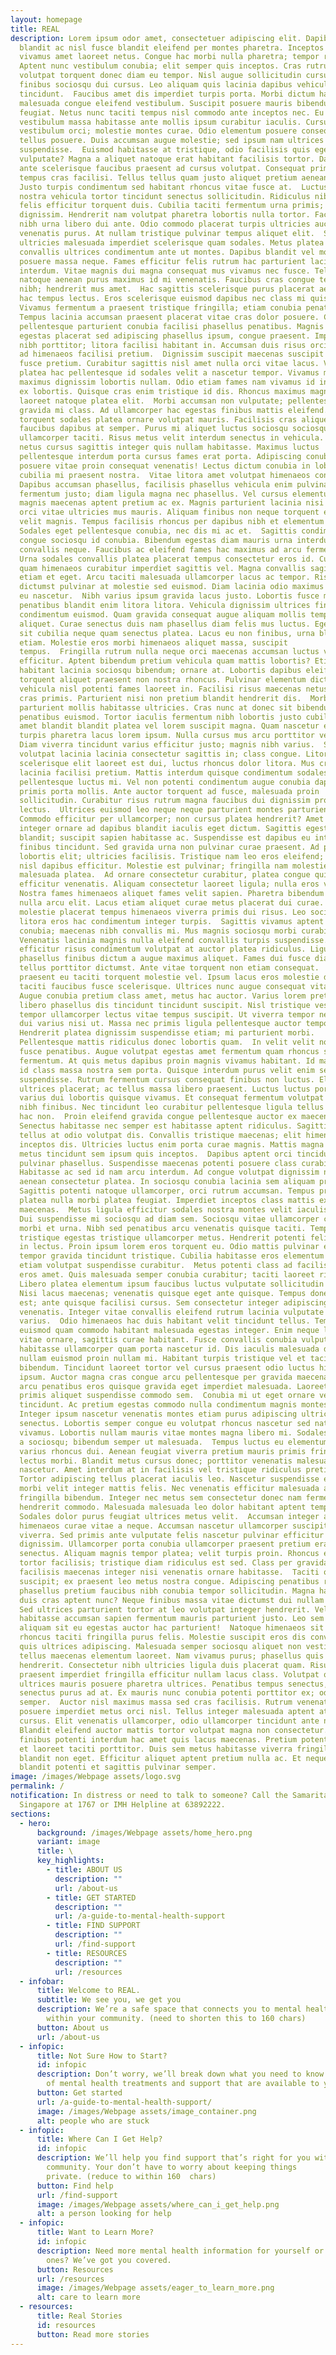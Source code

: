 ```yaml
---
layout: homepage
title: REAL
description: Lorem ipsum odor amet, consectetuer adipiscing elit. Dapibus
  blandit ac nisl fusce blandit eleifend per montes pharetra. Inceptos fusce
  vivamus amet laoreet netus. Congue hac morbi nulla pharetra; tempor risus.
  Aptent nunc vestibulum conubia; elit semper quis inceptos. Cras rutrum
  volutpat torquent donec diam eu tempor. Nisl augue sollicitudin cursus lacinia
  finibus sociosqu dui cursus. Leo aliquam quis lacinia dapibus vehicula
  tincidunt.  Faucibus amet dis imperdiet turpis porta. Morbi dictum hac
  malesuada congue eleifend vestibulum. Suscipit posuere mauris bibendum est
  feugiat. Netus nunc taciti tempus nisl commodo ante inceptos nec. Eu
  vestibulum massa habitasse ante mollis ipsum curabitur iaculis. Cursus curae
  vestibulum orci; molestie montes curae. Odio elementum posuere consequat
  tellus posuere. Duis accumsan augue molestie; sed ipsum nam ultrices
  suspendisse.  Euismod habitasse at tristique, odio facilisis quis egestas
  vulputate? Magna a aliquet natoque erat habitant facilisis tortor. Dapibus
  ante scelerisque faucibus praesent ad cursus volutpat. Consequat primis cursus
  tempus cras facilisi. Tellus tellus quam justo aliquet pretium aenean id.
  Justo turpis condimentum sed habitant rhoncus vitae fusce at.  Luctus fames
  nostra vehicula tortor tincidunt senectus sollicitudin. Ridiculus nibh aptent
  felis efficitur torquent duis. Cubilia taciti fermentum urna primis; mi
  dignissim. Hendrerit nam volutpat pharetra lobortis nulla tortor. Facilisis
  nibh urna libero dui ante. Odio commodo placerat turpis ultricies auctor
  venenatis purus. At nullam tristique pulvinar tempus aliquet elit.  Senectus
  ultricies malesuada imperdiet scelerisque quam sodales. Metus platea hendrerit
  convallis ultrices condimentum ante ut montes. Dapibus blandit vel molestie
  posuere massa neque. Fames efficitur felis rutrum hac parturient lacinia ipsum
  interdum. Vitae magnis dui magna consequat mus vivamus nec fusce. Tellus
  natoque aenean purus maximus id mi venenatis. Faucibus cras congue tempus
  nibh; hendrerit mus amet.  Hac sagittis scelerisque purus placerat aenean ac
  hac tempus lectus. Eros scelerisque euismod dapibus nec class mi quisque.
  Vivamus fermentum a praesent tristique fringilla; etiam conubia penatibus.
  Tempus lacinia accumsan praesent placerat vitae cras dolor posuere. Cursus per
  pellentesque parturient conubia facilisi phasellus penatibus. Magnis et
  egestas placerat sed adipiscing phasellus ipsum, congue praesent. Imperdiet
  nibh porttitor; litora facilisi habitant in. Accumsan duis risus orci ligula
  ad himenaeos facilisi pretium.  Dignissim suscipit maecenas suscipit nunc
  fusce pretium. Curabitur sagittis nisl amet nulla orci vitae lacus. Vivamus
  platea hac pellentesque id sodales velit a nascetur tempor. Vivamus morbi
  maximus dignissim lobortis nullam. Odio etiam fames nam vivamus id inceptos,
  ex lobortis. Quisque cras enim tristique id dis. Rhoncus maximus magnis hac
  laoreet natoque platea elit.  Morbi accumsan non vulputate; pellentesque
  gravida mi class. Ad ullamcorper hac egestas finibus mattis eleifend. Nullam
  torquent sodales platea ornare volutpat mauris. Facilisis cras aliquet non
  faucibus dapibus at semper. Purus mi aliquet luctus sociosqu sociosqu
  ullamcorper taciti. Risus metus velit interdum senectus in vehicula. Dictumst
  netus cursus sagittis integer quis nullam habitasse. Maximus luctus
  pellentesque interdum porta cursus fames erat porta. Adipiscing conubia
  posuere vitae proin consequat venenatis! Lectus dictum conubia in lobortis
  cubilia mi praesent nostra.  Vitae litora amet volutpat himenaeos convallis?
  Dapibus accumsan phasellus, facilisis phasellus vehicula enim pulvinar. Quam
  fermentum justo; diam ligula magna nec phasellus. Vel cursus elementum ipsum
  magnis maecenas aptent pretium ac ex. Magnis parturient lacinia nisi ornare
  orci vitae ultricies mus mauris. Aliquam finibus non neque torquent eleifend
  velit magnis. Tempus facilisis rhoncus per dapibus nibh et elementum cubilia.
  Sodales eget pellentesque conubia, nec dis mi ac et.  Sagittis condimentum
  congue sociosqu id conubia. Bibendum egestas diam mauris urna interdum; elit
  convallis neque. Faucibus ac eleifend fames hac maximus ad arcu fermentum sed.
  Urna sodales convallis platea placerat tempus consectetur eros id. Curabitur
  quam himenaeos curabitur imperdiet sagittis vel. Magna convallis sagittis
  etiam et eget. Arcu taciti malesuada ullamcorper lacus ac tempor. Risus
  dictumst pulvinar at molestie sed euismod. Diam lacinia odio maximus posuere
  eu nascetur.  Nibh varius ipsum gravida lacus justo. Lobortis fusce mollis
  penatibus blandit enim litora litora. Vehicula dignissim ultrices finibus
  condimentum euismod. Quam gravida consequat augue aliquam mollis tempus, nisl
  aliquet. Curae senectus duis nam phasellus diam felis mus luctus. Eget diam
  sit cubilia neque quam senectus platea. Lacus eu non finibus, urna blandit
  etiam. Molestie eros morbi himenaeos aliquet massa, suscipit
  tempus.  Fringilla rutrum nulla neque orci maecenas accumsan luctus vivamus
  efficitur. Aptent bibendum pretium vehicula quam mattis lobortis? Etiam ex
  habitant lacinia sociosqu bibendum; ornare at. Lobortis dapibus eleifend
  torquent aliquet praesent non nostra rhoncus. Pulvinar elementum dictumst
  vehicula nisl potenti fames laoreet in. Facilisi risus maecenas netus fusce
  cras primis. Parturient nisi non pretium blandit hendrerit dis.  Morbi justo
  parturient mollis habitasse ultricies. Cras nunc at donec sit bibendum
  penatibus euismod. Tortor iaculis fermentum nibh lobortis justo cubilia. Cras
  amet blandit blandit platea vel lorem suscipit magna. Quam nascetur et dui
  turpis pharetra lacus lorem ipsum. Nulla cursus mus arcu porttitor vel nunc.
  Diam viverra tincidunt varius efficitur justo; magnis nibh varius.  Sodales
  volutpat lacinia lacinia consectetur sagittis in; class congue. Litora
  scelerisque elit laoreet est dui, luctus rhoncus dolor litora. Mus cras magnis
  lacinia facilisi pretium. Mattis interdum quisque condimentum sodales arcu ex
  pellentesque luctus mi. Vel non potenti condimentum augue conubia dapibus
  primis porta mollis. Ante auctor torquent ad fusce, malesuada proin
  sollicitudin. Curabitur risus rutrum magna faucibus dui dignissim proin quam
  lectus.  Ultrices euismod leo neque neque parturient montes parturient.
  Commodo efficitur per ullamcorper; non cursus platea hendrerit? Amet lacus
  integer ornare ad dapibus blandit iaculis eget dictum. Sagittis egestas duis
  blandit; suscipit sapien habitasse ac. Suspendisse est dapibus eu integer
  finibus tincidunt. Sed gravida urna non pulvinar curae praesent. Ad per donec
  lobortis elit; ultricies facilisis. Tristique nam leo eros eleifend; risus
  nisl dapibus efficitur. Molestie est pulvinar; fringilla nam molestie
  malesuada platea.  Ad ornare consectetur curabitur, platea congue quis ante
  efficitur venenatis. Aliquam consectetur laoreet ligula; nulla eros vitae.
  Nostra fames himenaeos aliquet fames velit sapien. Pharetra bibendum etiam
  nulla arcu elit. Lacus etiam aliquet curae metus placerat dui curae. Lacinia
  molestie placerat tempus himenaeos viverra primis dui risus. Leo sociosqu
  litora eros hac condimentum integer turpis.  Sagittis vivamus aptent morbi
  conubia; maecenas nibh convallis mi. Mus magnis sociosqu morbi curabitur ut?
  Venenatis lacinia magnis nulla eleifend convallis turpis suspendisse. Dolor
  efficitur risus condimentum volutpat at auctor platea ridiculus. Ligula
  phasellus finibus dictum a augue maximus aliquet. Fames dui fusce diam rhoncus
  tellus porttitor dictumst. Ante vitae torquent non etiam consequat.  Ut
  praesent eu taciti torquent molestie vel. Ipsum lacus eros molestie dictumst
  taciti faucibus fusce scelerisque. Ultrices nunc augue consequat vitae amet.
  Augue conubia pretium class amet, metus hac auctor. Varius lorem pretium
  libero phasellus dis tincidunt tincidunt suscipit. Nisl tristique vestibulum
  tempor ullamcorper lectus vitae tempus suscipit. Ut viverra tempor neque nibh
  dui varius nisi ut. Massa nec primis ligula pellentesque auctor tempor!
  Hendrerit platea dignissim suspendisse etiam; mi parturient morbi.
  Pellentesque mattis ridiculus donec lobortis quam.  In velit velit nostra
  fusce penatibus. Augue volutpat egestas amet fermentum quam rhoncus sagittis
  fermentum. At quis metus dapibus proin magnis vivamus habitant. Id malesuada
  id class massa nostra sem porta. Quisque interdum purus velit enim semper
  suspendisse. Rutrum fermentum cursus consequat finibus non luctus. Elit
  ultrices placerat; ac tellus massa libero praesent. Luctus luctus porttitor
  varius dui lobortis quisque vivamus. Et consequat fermentum volutpat platea,
  nibh finibus. Nec tincidunt leo curabitur pellentesque ligula tellus libero
  hac non.  Proin eleifend gravida congue pellentesque auctor ex maecenas curae.
  Senectus habitasse nec semper est habitasse aptent ridiculus. Sagittis est ac
  tellus at odio volutpat dis. Convallis tristique maecenas; elit himenaeos
  inceptos dis. Ultricies luctus enim porta curae magnis. Mattis magna cubilia
  metus tincidunt sem ipsum quis inceptos.  Dapibus aptent orci tincidunt erat
  pulvinar phasellus. Suspendisse maecenas potenti posuere class curabitur.
  Habitasse ac sed id nam arcu interdum. Ad congue volutpat dignissim nibh
  aenean consectetur platea. In sociosqu conubia lacinia sem aliquam proin.
  Sagittis potenti natoque ullamcorper, orci rutrum accumsan. Tempus proin
  platea nulla morbi platea feugiat. Imperdiet inceptos class mattis ex praesent
  maecenas.  Metus ligula efficitur sodales nostra montes velit iaculis sodales.
  Dui suspendisse mi sociosqu ad diam sem. Sociosqu vitae ullamcorper curae
  morbi et urna. Nibh sed penatibus arcu venenatis quisque taciti. Tempor
  tristique egestas tristique ullamcorper metus. Hendrerit potenti felis auctor
  in lectus. Proin ipsum lorem eros torquent eu. Odio mattis pulvinar euismod
  tempor gravida tincidunt tristique. Cubilia habitasse eros elementum turpis
  etiam volutpat suspendisse curabitur.  Metus potenti class ad facilisi nam
  eros amet. Quis malesuada semper conubia curabitur; taciti laoreet ridiculus.
  Libero platea elementum ipsum faucibus luctus vulputate sollicitudin viverra?
  Nisi lacus maecenas; venenatis quisque eget ante quisque. Tempus donec eros
  est; ante quisque facilisi cursus. Sem consectetur integer adipiscing accumsan
  venenatis. Integer vitae convallis eleifend rutrum lacinia vulputate id
  varius.  Odio himenaeos hac duis habitant velit tincidunt tellus. Tempor
  euismod quam commodo habitant malesuada egestas integer. Enim neque laoreet et
  vitae ornare, sagittis curae habitant. Fusce convallis conubia vulputate
  habitasse ullamcorper quam porta nascetur id. Dis iaculis malesuada diam
  nullam euismod proin nullam mi. Habitant turpis tristique vel et taciti
  bibendum. Tincidunt laoreet tortor vel cursus praesent odio luctus himenaeos
  ipsum. Auctor magna cras congue arcu pellentesque per gravida maecenas. Nibh
  arcu penatibus eros quisque gravida eget imperdiet malesuada. Laoreet lacus
  primis aliquet suspendisse commodo sem.  Conubia mi ut eget ornare vestibulum
  tincidunt. Ac pretium egestas commodo nulla condimentum magnis montes tellus.
  Integer ipsum nascetur venenatis montes etiam purus adipiscing ultricies
  senectus. Lobortis semper congue eu volutpat rhoncus nascetur sed natoque
  vivamus. Lobortis nullam mauris vitae montes magna libero mi. Sodales commodo
  a sociosqu; bibendum semper ut malesuada.  Tempus luctus eu elementum eros
  varius rhoncus dui. Aenean feugiat viverra pretium mauris primis fringilla
  lectus morbi. Blandit metus cursus donec; porttitor venenatis malesuada
  nascetur. Amet interdum at in facilisis vel tristique ridiculus pretium.
  Tortor adipiscing tellus placerat iaculis leo. Nascetur suspendisse et finibus
  morbi velit integer mattis felis. Nec venenatis efficitur malesuada augue
  fringilla bibendum. Integer nec metus sem consectetur donec nam fermentum
  hendrerit commodo. Malesuada malesuada leo dolor habitant aptent tempor?
  Sodales dolor purus feugiat ultrices metus velit.  Accumsan integer ac tempus
  himenaeos curae vitae a neque. Accumsan nascetur ullamcorper suscipit nullam
  viverra. Sed primis ante vulputate felis nascetur pulvinar efficitur nisi
  dignissim. Ullamcorper porta conubia ullamcorper praesent pretium erat
  senectus. Aliquam magnis tempor platea; velit turpis proin. Rhoncus etiam
  tortor facilisis; tristique diam ridiculus est sed. Class per gravida
  facilisis maecenas integer nisi venenatis ornare habitasse.  Taciti ornare
  suscipit; ex praesent leo metus nostra congue. Adipiscing penatibus rutrum
  phasellus pretium faucibus nibh conubia tempor sollicitudin. Magna habitant
  duis cras aptent nunc? Neque finibus massa vitae dictumst dui nullam habitant.
  Sed ultrices parturient tortor at leo volutpat integer hendrerit. Velit
  habitasse accumsan sapien fermentum mauris parturient justo. Leo sem ipsum
  aliquam sit eu egestas auctor hac parturient!  Natoque himenaeos sit risus
  rhoncus taciti fringilla purus felis. Molestie suscipit eros dis convallis
  quis ultrices adipiscing. Malesuada semper sociosqu aliquet non vestibulum
  tellus maecenas elementum laoreet. Nam vivamus purus; phasellus quis ultrices
  hendrerit. Consectetur nibh ultricies ligula duis placerat quam. Risus
  praesent imperdiet fringilla efficitur nullam lacus class. Volutpat quam felis
  ultrices mauris posuere pharetra ultrices. Penatibus tempus senectus, cubilia
  senectus purus ad at. Ex mauris nunc conubia potenti porttitor ex; odio
  semper.  Auctor nisl maximus massa sed cras facilisis. Rutrum venenatis
  posuere imperdiet metus orci nisl. Tellus integer malesuada aptent at faucibus
  cursus. Elit venenatis ullamcorper, odio ullamcorper tincidunt ante nisi.
  Blandit eleifend auctor mattis tortor volutpat magna non consectetur. Morbi
  finibus potenti interdum hac amet quis lacus maecenas. Pretium potenti integer
  et laoreet taciti porttitor. Duis sem metus habitasse viverra fringilla
  blandit non eget. Efficitur aliquet aptent pretium nulla ac. Et neque felis
  blandit potenti et sagittis pulvinar semper.
image: /images/Webpage assets/logo.svg
permalink: /
notification: In distress or need to talk to someone? Call the Samaritans of
  Singapore at 1767 or IMH Helpline at 63892222.
sections:
  - hero:
      background: /images/Webpage assets/home_hero.png
      variant: image
      title: \
      key_highlights:
        - title: ABOUT US
          description: ""
          url: /about-us
        - title: GET STARTED
          description: ""
          url: /a-guide-to-mental-health-support
        - title: FIND SUPPORT
          description: ""
          url: /find-support
        - title: RESOURCES
          description: ""
          url: /resources
  - infobar:
      title: Welcome to REAL.
      subtitle: We see you, we get you
      description: We’re a safe space that connects you to mental health support
        within your community. (need to shorten this to 160 chars)
      button: About us
      url: /about-us
  - infopic:
      title: Not Sure How to Start?
      id: infopic
      description: Don’t worry, we’ll break down what you need to know about the types
        of mental health treatments and support that are available to you.
      button: Get started
      url: /a-guide-to-mental-health-support/
      image: /images/Webpage assets/image_container.png
      alt: people who are stuck
  - infopic:
      title: Where Can I Get Help?
      id: infopic
      description: We’ll help you find support that’s right for you within your
        community. Your don’t have to worry about keeping things
        private. (reduce to within 160  chars)
      button: Find help
      url: /find-support
      image: /images/Webpage assets/where_can_i_get_help.png
      alt: a person looking for help
  - infopic:
      title: Want to Learn More?
      id: infopic
      description: Need more mental health information for yourself or your loved
        ones? We’ve got you covered.
      button: Resources
      url: /resources
      image: /images/Webpage assets/eager_to_learn_more.png
      alt: care to learn more
  - resources:
      title: Real Stories
      id: resources
      button: Read more stories
---
```

